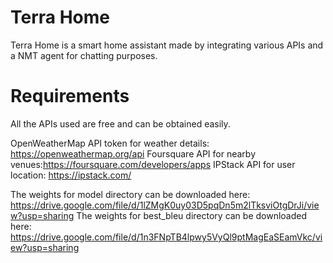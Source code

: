 # Terra Home
 Terra Home is a smart home assistant made by integrating various APIs and a NMT agent for chatting purposes.

# Requirements

All the APIs used are free and can be obtained easily.

OpenWeatherMap API token for weather details: https://openweathermap.org/api
Foursquare API for nearby venues:https://foursquare.com/developers/apps
IPStack API for user location: https://ipstack.com/

The weights for model directory can be downloaded here: https://drive.google.com/file/d/1lZMgK0uy03D5pqDn5m2lTksviOtgDrJi/view?usp=sharing
The weights for best_bleu directory can be downloaded here: https://drive.google.com/file/d/1n3FNpTB4lpwy5VyQl9ptMagEaSEamVkc/view?usp=sharing
